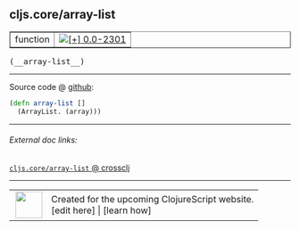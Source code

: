 ## cljs.core/array-list



 <table border="1">
<tr>
<td>function</td>
<td><a href="https://github.com/cljsinfo/cljs-api-docs/tree/0.0-2301"><img valign="middle" alt="[+] 0.0-2301" title="Added in 0.0-2301" src="https://img.shields.io/badge/+-0.0--2301-lightgrey.svg"></a> </td>
</tr>
</table>


 <samp>
(__array-list__)<br>
</samp>

---







Source code @ [github](https://github.com/clojure/clojurescript/blob/r1.7.107/src/main/cljs/cljs/core.cljs#L8315-L8316):

```clj
(defn array-list []
  (ArrayList. (array)))
```

<!--
Repo - tag - source tree - lines:

 <pre>
clojurescript @ r1.7.107
└── src
    └── main
        └── cljs
            └── cljs
                └── <ins>[core.cljs:8315-8316](https://github.com/clojure/clojurescript/blob/r1.7.107/src/main/cljs/cljs/core.cljs#L8315-L8316)</ins>
</pre>

-->

---



###### External doc links:

[`cljs.core/array-list` @ crossclj](http://crossclj.info/fun/cljs.core.cljs/array-list.html)<br>

---

 <table>
<tr><td>
<img valign="middle" align="right" width="48px" src="http://i.imgur.com/Hi20huC.png">
</td><td>
Created for the upcoming ClojureScript website.<br>
[edit here] | [learn how]
</td></tr></table>

[edit here]:https://github.com/cljsinfo/cljs-api-docs/blob/master/cljsdoc/cljs.core_array-list.cljsdoc
[learn how]:https://github.com/cljsinfo/cljs-api-docs/wiki/cljsdoc-files

<!--

This information was too distracting to show to readers, but I'll leave it
commented here since it is helpful to:

- pretty-print the data used to generate this document
- and show how to retrieve that data



The API data for this symbol:

```clj
{:ns "cljs.core",
 :name "array-list",
 :type "function",
 :signature ["[]"],
 :source {:code "(defn array-list []\n  (ArrayList. (array)))",
          :title "Source code",
          :repo "clojurescript",
          :tag "r1.7.107",
          :filename "src/main/cljs/cljs/core.cljs",
          :lines [8315 8316]},
 :full-name "cljs.core/array-list",
 :full-name-encode "cljs.core_array-list",
 :history [["+" "0.0-2301"]]}

```

Retrieve the API data for this symbol:

```clj
;; from Clojure REPL
(require '[clojure.edn :as edn])
(-> (slurp "https://raw.githubusercontent.com/cljsinfo/cljs-api-docs/catalog/cljs-api.edn")
    (edn/read-string)
    (get-in [:symbols "cljs.core/array-list"]))
```

-->

